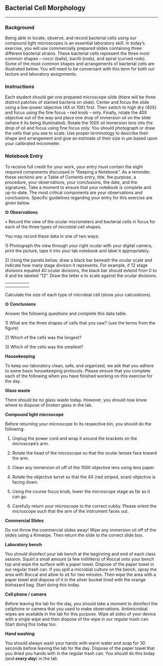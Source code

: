 ## Bacterial Cell Morphology

-------------

### Background

Being able to locate, observe, and record bacterial cells using our compound light microscopes is an essential laboratory skill. In today’s exercise, you will use commercially prepared slides containing three different bacterial strains. These bacterial cells represent the three most common shapes – cocci \(balls\), bacilli \(rods\), and spiral \(curved rods\). Some of the most common shapes and arrangements of bacterial cells are illustrated below. You will need to be conversant with this term for both our lecture and laboratory assignments.

### Instructions

Each student should get one prepared microscope slide \(there will be three distinct patches of stained bacteria on slide\). Center and focus the slide using a low-power objective \(4X or 10X\) first. Then switch to high dry \(40X\) and focus using the fine focus – red knob – only. Finally, rotate the 40X objective out of the way and place one drop of immersion oil on the slide \(where it its being illuminated\). Rotate the 100X oil immersion lens into the drop of oil and focus using fine focus only. You should photograph or draw the cells that you see to scale. Use proper terminology to describe their shape and arrangement and give an estimate of their size in µm based upon your calibrated micrometer.

### **Notebook Entry**

To receive full credit for your work, your entry must contain the eight required components discussed in “Keeping a Notebook”. As a reminder, these sections are: a Table of Contents entry, title, the purpose, a procedure, your observations, your conclusions, the date, and the signatures. Take a moment to ensure that your notebook is complete and up-to-date. The most critical components are your observations and conclusions. Specific guidelines regarding your entry for this exercise are given below.

✪ **Observations**

• Record the view of the ocular micrometers and bacterial cells in focus for each of the three types of microbial cell shapes.

You may record these data in one of two ways:

1\) Photograph the view through your right ocular with your digital camera, print the picture, tape it into your lab notebook and label it appropriately.

2\) Using the panels below, draw a black bar beneath the ocular scale and indicate how many stage division it represents. For example, if 12 stage divisions equaled 40 ocular divisions, the black bar should extend from 0 to 4 and be labeled “12”. Draw the letter e to scale against the ocular divisions.



|  |  |  |  |  |
| --- | --- | --- | --- | --- |
|  |  |  |  |  |
|  |  |  |  |  |



























Calculate the size of each type of microbial cell \(show your calculations\).

✪ **Conclusions**

Answer the following questions and complete this data table.

1\) What are the three shapes of cells that you saw? \(use the terms from the figure\)

2\) Which of the cells was the longest?

3\) Which of the cells was the smallest?



**Housekeeping**

To keep our laboratory clean, safe, and organized, we ask that you adhere to some basic housekeeping protocols. Please ensure that you complete each of the following when you have finished working on this exercise for the day.

**Glass waste**

There should be no glass waste today. However, you should now know where to dispose of broken glass in the lab.

**Compound light microscope**

Before returning your microscope to its respective bin, you should do the following:

1. Unplug the power cord and wrap it around the brackets on the microscope’s arm.

2. Rotate the head of the microscope so that the ocular lenses face toward the arm.

3. Clean any immersion oil off of the 100X objective lens using lens paper.

4. Rotate the objective turret so that the 4X \(red striped, scan\) objective is facing down.

5. Using the course focus knob, lower the microscope stage as far as it can go.

6. Carefully return your microscope to the correct cubby. Please orient the microscope such that the arm of the instrument faces out.

**Commercial Slides**

Do not throw the commercial slides away! Wipe any immersion oil off of the slides using a Kimwipe. Then return the slide to the correct slide box.

**Laboratory bench**

You should disinfect your lab bench at the beginning and end of each class session. Squirt a small amount \(a few milliliters\) of Roccal onto your bench top and wipe the surface with a paper towel. Dispose of the paper towel in our regular trash can. If you spill a microbial culture on the bench, spray the area with Roccal and allow to sit for two minutes. Then wipe the area with a paper towel and dispose of it in the silver bucket lined with the orange biohazard bag. Start doing this today.

**Cell phone \/ camera**

Before leaving the lab for the day, you should take a moment to disinfect the cellphone or camera that you used to make observations. Antimicrobial wipes are available in the lab for this purpose. Wipe all sides of your device with a single wipe and then dispose of the wipe in our regular trash can. Start doing this today too.

**Hand washing**

You should always wash your hands with warm water and soap for 30 seconds before leaving the lab for the day. Dispose of the paper towel that you dried you hands with in the regular trash can. You should do this today \(and _**every day**_\) in the lab.

